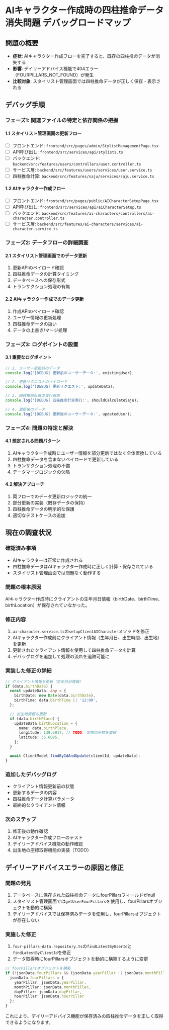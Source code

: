 # AIキャラクター作成時の四柱推命データ消失問題 デバッグロードマップ

## 問題の概要
- **症状**: AIキャラクター作成フローを完了すると、既存の四柱推命データが消失する
- **影響**: デイリーアドバイス機能で404エラー（FOURPILLARS_NOT_FOUND）が発生
- **比較対象**: スタイリスト管理画面では四柱推命データが正しく保存・表示される

## デバッグ手順

### フェーズ1: 関連ファイルの特定と依存関係の把握

#### 1.1 スタイリスト管理画面の更新フロー
- [ ] フロントエンド: `frontend/src/pages/admin/StylistManagementPage.tsx`
- [ ] API呼び出し: `frontend/src/services/api/stylists.ts`
- [ ] バックエンド: `backend/src/features/users/controllers/user.controller.ts`
- [ ] サービス層: `backend/src/features/users/services/user.service.ts`
- [ ] 四柱推命計算: `backend/src/features/saju/services/saju.service.ts`

#### 1.2 AIキャラクター作成フロー
- [ ] フロントエンド: `frontend/src/pages/public/AICharacterSetupPage.tsx`
- [ ] API呼び出し: `frontend/src/services/api/aiCharacterSetup.ts`
- [ ] バックエンド: `backend/src/features/ai-characters/controllers/ai-character.controller.ts`
- [ ] サービス層: `backend/src/features/ai-characters/services/ai-character.service.ts`

### フェーズ2: データフローの詳細調査

#### 2.1 スタイリスト管理画面でのデータ更新
1. 更新APIのペイロード確認
2. 四柱推命データの計算タイミング
3. データベースへの保存形式
4. トランザクション処理の有無

#### 2.2 AIキャラクター作成でのデータ更新
1. 作成APIのペイロード確認
2. ユーザー情報の更新処理
3. 四柱推命データの扱い
4. データの上書き/マージ処理

### フェーズ3: ログポイントの設置

#### 3.1 重要なログポイント
```typescript
// 1. ユーザー更新前のデータ
console.log('[DEBUG] 更新前のユーザーデータ:', existingUser);

// 2. 更新リクエストのペイロード
console.log('[DEBUG] 更新リクエスト:', updateData);

// 3. 四柱推命計算の実行有無
console.log('[DEBUG] 四柱推命計算実行:', shouldCalculateSaju);

// 4. 更新後のデータ
console.log('[DEBUG] 更新後のユーザーデータ:', updatedUser);
```

### フェーズ4: 問題の特定と解決

#### 4.1 想定される問題パターン
1. AIキャラクター作成時にユーザー情報を部分更新ではなく全体置換している
2. 四柱推命データを含まないペイロードで更新している
3. トランザクション処理の不備
4. データマージロジックの欠陥

#### 4.2 解決アプローチ
1. 両フローでのデータ更新ロジックの統一
2. 部分更新の実装（既存データの保持）
3. 四柱推命データの明示的な保護
4. 適切なテストケースの追加

## 現在の調査状況

### 確認済み事項
- AIキャラクターは正常に作成される
- 四柱推命データはAIキャラクター作成時に正しく計算・保存されている
- スタイリスト管理画面では問題なく動作する

### 問題の根本原因
AIキャラクター作成時にクライアントの生年月日情報（birthDate、birthTime、birthLocation）が保存されていなかった。

### 修正内容
1. `ai-character.service.ts`の`setupClientAICharacter`メソッドを修正
2. AIキャラクター作成前にクライアント情報（生年月日、出生時間、出生地）を更新
3. 更新されたクライアント情報を使用して四柱推命データを計算
4. デバッグログを追加して処理の流れを追跡可能に

### 実装した修正の詳細
```typescript
// クライアント情報を更新（生年月日情報）
if (data.birthDate) {
  const updateData: any = {
    birthDate: new Date(data.birthDate),
    birthTime: data.birthTime || '12:00',
  };

  // 出生地情報も更新
  if (data.birthPlace) {
    updateData.birthLocation = {
      name: data.birthPlace,
      longitude: 139.6917, // TODO: 実際の座標を取得
      latitude: 35.6895,
    };
  }

  await ClientModel.findByIdAndUpdate(clientId, updateData);
}
```

### 追加したデバッグログ
- クライアント情報更新前の状態
- 更新するデータの内容
- 四柱推命データ計算パラメータ
- 最終的なクライアント情報

### 次のステップ
1. 修正後の動作確認
2. AIキャラクター作成フローのテスト
3. デイリーアドバイス機能の動作確認
4. 出生地の座標取得機能の実装（TODO）

## デイリーアドバイスエラーの原因と修正

### 問題の発見
1. データベースに保存された四柱推命データにfourPillarsフィールドがnull
2. スタイリスト管理画面では`getUserFourPillars`を使用し、fourPillarsオブジェクトを動的に構築
3. デイリーアドバイスでは保存済みデータを使用し、fourPillarsオブジェクトが存在しない

### 実施した修正
1. `four-pillars-data.repository.ts`の`findLatestByUserId`と`findLatestByClientId`を修正
2. データ取得時にfourPillarsオブジェクトを動的に構築するように変更

```typescript
// fourPillarsオブジェクトを構築
if (!jsonData.fourPillars && (jsonData.yearPillar || jsonData.monthPillar || jsonData.dayPillar || jsonData.hourPillar)) {
  jsonData.fourPillars = {
    yearPillar: jsonData.yearPillar,
    monthPillar: jsonData.monthPillar,
    dayPillar: jsonData.dayPillar,
    hourPillar: jsonData.hourPillar
  };
}
```

これにより、デイリーアドバイス機能が保存済みの四柱推命データを正しく取得できるようになります。